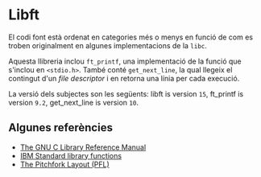# Libft

El codi font està ordenat en categories més o menys en funció de com es troben originalment en algunes implementacions de la `libc`.

Aquesta llibreria inclou `ft_printf`, una implementació de la funció que s'inclou en `<stdio.h>`. 
També conté `get_next_line`, la qual llegeix el contingut d'un _file descriptor_ i en retorna una línia per cada execució.

La versió dels subjectes son les següents: libft is version `15`, ft_printf is version `9.2`, get_next_line is version `10`.

## Algunes referències
- [The GNU C Library Reference Manual](https://www.gnu.org/software/libc/manual)
- [IBM Standard library functions](https://www.ibm.com/docs/en/zos/2.3.0?topic=files-stdlibh-standard-library-functions)
- [The Pitchfork Layout (PFL)](https://api.csswg.org/bikeshed/?force=1&url=https://raw.githubusercontent.com/vector-of-bool/pitchfork/develop/data/spec.bs)
<!-- https://git.42l.fr/pohl/libft -->
<!-- https://git.42l.fr/jorun/superlibft -->
<!-- https://github.com/thdelmas/Libft -->
<!-- https://github.com/nickdotht/libft -->
